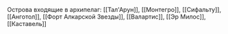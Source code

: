 Острова входящие в архипелаг: [[Тал'Арун]], [[Монтегро]], [[Сифальту]], [[Анготол]], [[Форт Алкарской Звезды]], [[Валартис]], [[Эр Милос]], [[Каставель]]
